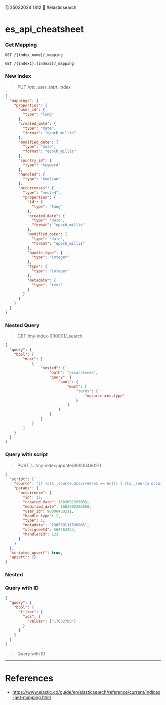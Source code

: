 🗓️ 25032024 1812
📎 #elasticsearch

# es_api_cheatsheet

### Get Mapping

```
GET /{index_name}/_mapping

GET /{index1},{index2}/_mapping
```

### New index

> PUT /otc_user_alert_index

```json
{
  "mappings": {
    "properties": {
      "user_id": {
        "type": "long"
      },
      "created_date": {
        "type": "date",
        "format": "epoch_millis"
      },
      "modified_date": {
        "type": "date",
        "format": "epoch_millis"
      },
      "country_id": {
        "type": "keyword"
      },
      "handled": {
        "type": "boolean"
      },
      "occurrences": {
        "type": "nested",
        "properties": {
          "id": {
            "type": "long"
          },
          "created_date": {
            "type": "date",
            "format": "epoch_millis"
          },
          "modified_date": {
            "type": "date",
            "format": "epoch_millis"
          },
          "handle_type": {
            "type": "integer"
          },
          "type": {
            "type": "integer"
          },
          "metadata": {
            "type": "text"
          }
        }
      }
    }
  }
}
```

### Nested Query

> GET /my-index-000001/\_search

```json
{
  "query": {
	"bool": {
		"must": [
			{
				"nested": {
					"path": "occurrences",
					"query": {
						"bool": {
							"must": [
								"terms": {
									"occurrences.type"
								}
							]
						}
					}
				}
			}
		]
	}
  }
}
```

### Query with script

> POST /.../my-index/update/90000460211

```json
{
  "script": {
    "source": "if (ctx._source.occurrences == null) { ctx._source.occurrences = []; } boolean updated = false; for (item in ctx._source.occurrences) { if (item.id == params.occurrence.id) { item.putAll(params.occurrence); updated = true; break; } } if (!updated) { ctx._source.occurrences.add(params.occurrence); }",
    "params": {
      "occurrence": {
        "id": 15,
        "created_date": 1683602203000,
        "modified_date": 1683602203000,
        "user_id": 90000460211,
        "handle_type": 2,
        "type": 1,
        "metadata": "230509111336868",
        "assigneeId": 564563454,
        "handlerId": 123
      }
    }
  },
  "scripted_upsert": true,
  "upsert": {}
}
```

### Nested

### Query with ID

```json
{
  "query": {
    "bool": {
      "filter": {
        "ids": {
          "values": ["17052708"]
        }
      }
    }
  }
}
```

> Query with ID

---

# References

- https://www.elastic.co/guide/en/elasticsearch/reference/current/indices-get-mapping.html
